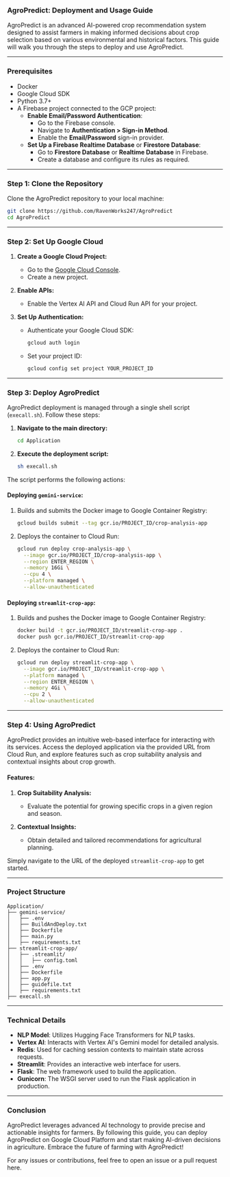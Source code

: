 ### AgroPredict: Deployment and Usage Guide

AgroPredict is an advanced AI-powered crop recommendation system designed to assist farmers in making informed decisions about crop selection based on various environmental and historical factors. This guide will walk you through the steps to deploy and use AgroPredict.

---

### Prerequisites

- Docker
- Google Cloud SDK
- Python 3.7+
- A Firebase project connected to the GCP project:
  - **Enable Email/Password Authentication**:
    - Go to the Firebase console.
    - Navigate to **Authentication > Sign-in Method**.
    - Enable the **Email/Password** sign-in provider.
  - **Set Up a Firebase Realtime Database** or **Firestore Database**:
    - Go to **Firestore Database** or **Realtime Database** in Firebase.
    - Create a database and configure its rules as required.

---

### Step 1: Clone the Repository

Clone the AgroPredict repository to your local machine:

```bash
git clone https://github.com/RavenWorks247/AgroPredict
cd AgroPredict
```

---

### Step 2: Set Up Google Cloud

1. **Create a Google Cloud Project:**

   - Go to the [Google Cloud Console](https://console.cloud.google.com/).
   - Create a new project.

2. **Enable APIs:**

   - Enable the Vertex AI API and Cloud Run API for your project.

3. **Set Up Authentication:**

   - Authenticate your Google Cloud SDK:
     ```bash
     gcloud auth login
     ```
   - Set your project ID:
     ```bash
     gcloud config set project YOUR_PROJECT_ID
     ```

---

### Step 3: Deploy AgroPredict

AgroPredict deployment is managed through a single shell script (`execall.sh`). Follow these steps:

1. **Navigate to the main directory:**

   ```bash
   cd Application
   ```

2. **Execute the deployment script:**

   ```bash
   sh execall.sh
   ```

The script performs the following actions:

#### Deploying `gemini-service`:

1. Builds and submits the Docker image to Google Container Registry:

   ```bash
   gcloud builds submit --tag gcr.io/PROJECT_ID/crop-analysis-app
   ```

2. Deploys the container to Cloud Run:

   ```bash
   gcloud run deploy crop-analysis-app \
     --image gcr.io/PROJECT_ID/crop-analysis-app \
     --region ENTER_REGION \
     --memory 16Gi \
     --cpu 4 \
     --platform managed \
     --allow-unauthenticated
   ```

#### Deploying `streamlit-crop-app`:

1. Builds and pushes the Docker image to Google Container Registry:

   ```bash
   docker build -t gcr.io/PROJECT_ID/streamlit-crop-app .
   docker push gcr.io/PROJECT_ID/streamlit-crop-app
   ```

2. Deploys the container to Cloud Run:

   ```bash
   gcloud run deploy streamlit-crop-app \
     --image gcr.io/PROJECT_ID/streamlit-crop-app \
     --platform managed \
     --region ENTER_REGION \
     --memory 4Gi \
     --cpu 2 \
     --allow-unauthenticated
   ```

---

### Step 4: Using AgroPredict

AgroPredict provides an intuitive web-based interface for interacting with its services. Access the deployed application via the provided URL from Cloud Run, and explore features such as crop suitability analysis and contextual insights about crop growth.

#### Features:

1. **Crop Suitability Analysis:**

   - Evaluate the potential for growing specific crops in a given region and season.

2. **Contextual Insights:**

   - Obtain detailed and tailored recommendations for agricultural planning.

Simply navigate to the URL of the deployed `streamlit-crop-app` to get started.

---

### Project Structure

```
Application/
├── gemini-service/
│   ├── .env
│   ├── BuildAndDeploy.txt
│   ├── Dockerfile
│   ├── main.py
│   ├── requirements.txt
├── streamlit-crop-app/
│   ├── .streamlit/
│   │   ├── config.toml
│   ├── .env
│   ├── Dockerfile
│   ├── app.py
│   ├── guidefile.txt
│   ├── requirements.txt
├── execall.sh
```

---

### Technical Details

- **NLP Model**: Utilizes Hugging Face Transformers for NLP tasks.
- **Vertex AI**: Interacts with Vertex AI's Gemini model for detailed analysis.
- **Redis**: Used for caching session contexts to maintain state across requests.
- **Streamlit**: Provides an interactive web interface for users.
- **Flask**: The web framework used to build the application.
- **Gunicorn**: The WSGI server used to run the Flask application in production.

---

### Conclusion

AgroPredict leverages advanced AI technology to provide precise and actionable insights for farmers. By following this guide, you can deploy AgroPredict on Google Cloud Platform and start making AI-driven decisions in agriculture. Embrace the future of farming with AgroPredict!

For any issues or contributions, feel free to open an issue or a pull request here.

